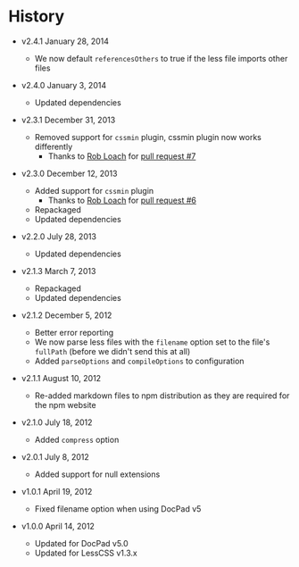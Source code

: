 # History

- v2.4.1 January 28, 2014
	- We now default `referencesOthers` to true if the less file imports other files

- v2.4.0 January 3, 2014
	- Updated dependencies

- v2.3.1 December 31, 2013
	- Removed support for `cssmin` plugin, cssmin plugin now works differently
		- Thanks to [Rob Loach](https://github.com/RobLoach) for [pull request #7](https://github.com/docpad/docpad-plugin-less/pull/7)

- v2.3.0 December 12, 2013
	- Added support for `cssmin` plugin
		- Thanks to [Rob Loach](https://github.com/RobLoach) for [pull request #6](https://github.com/docpad/docpad-plugin-less/pull/6)
	- Repackaged
	- Updated dependencies

- v2.2.0 July 28, 2013
	- Updated dependencies

- v2.1.3 March 7, 2013
	- Repackaged
	- Updated dependencies

- v2.1.2 December 5, 2012
	- Better error reporting
	- We now parse less files with the `filename` option set to the file's `fullPath` (before we didn't send this at all)
	- Added `parseOptions` and `compileOptions` to configuration

- v2.1.1 August 10, 2012
	- Re-added markdown files to npm distribution as they are required for the npm website

- v2.1.0 July 18, 2012
	- Added `compress` option

- v2.0.1 July 8, 2012
	- Added support for null extensions

- v1.0.1 April 19, 2012
	- Fixed filename option when using DocPad v5

- v1.0.0 April 14, 2012
	- Updated for DocPad v5.0
	- Updated for LessCSS v1.3.x